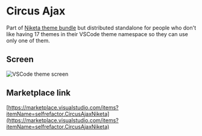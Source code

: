 # Circus Ajax

Part of [Niketa theme bundle](https://marketplace.visualstudio.com/items?itemName=selfrefactor.Niketa-theme) but distributed standalone for people who don't like having 17 themes in their VSCode theme namespace so they can use only one of them.

## Screen

![VSCode theme screen](https://github.com/selfrefactor/niketa-themes/blob/master/packages/circus_ajax/theme/circus.ajax.png?raw=true)

## Marketplace link

[https://marketplace.visualstudio.com/items?itemName=selfrefactor.CircusAjaxNiketa](https://marketplace.visualstudio.com/items?itemName=selfrefactor.CircusAjaxNiketa)